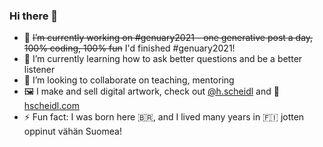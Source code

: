 ### Hi there 👋

- 🔭 ~~I’m currently working on #genuary2021 - one generative post a day, 100% coding, 100% fun~~ I'd finished #genuary2021! 
- 🌱 I’m currently learning how to ask better questions and be a better listener
- 👯 I’m looking to collaborate on teaching, mentoring
- 🖼 I make and sell digital artwork, check out [@h.scheidl](https://www.instagram.com/h.scheidl/) and 🛒 [hscheidl.com](https://hscheidl.com)
- ⚡ Fun fact: I was born here 🇧🇷, and I lived many years in 🇫🇮 jotten oppinut vähän Suomea!

